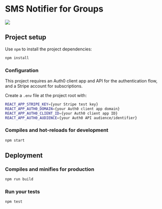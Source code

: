 # SMS Notifier for Groups

![](https://github.com/faulke/group-text/workflows/Node%20CI/badge.svg)

## Project setup

Use `npm` to install the project dependencies:

```bash
npm install
```

### Configuration

This project requires an Auth0 client app and API for the authentication flow,
and a Stripe account for subscriptions.

Create a `.env` file at the project root with:

```bash
REACT_APP_STRIPE_KEY={your Stripe test key}
REACT_APP_AUTH0_DOMAIN={your Auth0 client app domain}
REACT_APP_AUTH0_CLIENT_ID={your Auth0 client app ID}
REACT_APP_AUTH0_AUDIENCE={your Auth0 API audience/identifier}

```

### Compiles and hot-reloads for development

```bash
npm start
```

## Deployment

### Compiles and minifies for production

```bash
npm run build
```

### Run your tests

```bash
npm test
```
